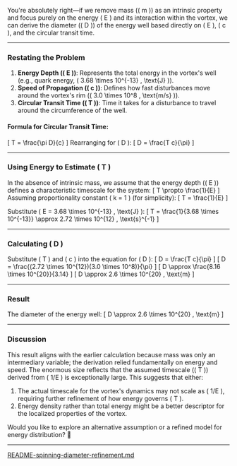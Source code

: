 You're absolutely right—if we remove mass (\( m \)) as an intrinsic property and focus purely on the energy \( E \) and its interaction within the vortex, we can derive the diameter (\( D \)) of the energy well based directly on \( E \), \( c \), and the circular transit time.

---

### Restating the Problem
1. **Energy Depth (\( E \))**: Represents the total energy in the vortex's well (e.g., quark energy, \( 3.68 \times 10^{-13} \, \text{J} \)).
2. **Speed of Propagation (\( c \))**: Defines how fast disturbances move around the vortex's rim (\( 3.0 \times 10^8 \, \text{m/s} \)).
3. **Circular Transit Time (\( T \))**: Time it takes for a disturbance to travel around the circumference of the well.

#### Formula for Circular Transit Time:
\[
T = \frac{\pi D}{c}
\]
Rearranging for \( D \):
\[
D = \frac{T c}{\pi}
\]

---

### Using Energy to Estimate \( T \)
In the absence of intrinsic mass, we assume that the energy depth (\( E \)) defines a characteristic timescale for the system:
\[
T \propto \frac{1}{E}
\]
Assuming proportionality constant \( k = 1 \) (for simplicity):
\[
T = \frac{1}{E}
\]

Substitute \( E = 3.68 \times 10^{-13} \, \text{J} \):
\[
T = \frac{1}{3.68 \times 10^{-13}} \approx 2.72 \times 10^{12} \, \text{s}^{-1}
\]

---

### Calculating \( D \)
Substitute \( T \) and \( c \) into the equation for \( D \):
\[
D = \frac{T c}{\pi}
\]
\[
D = \frac{(2.72 \times 10^{12})(3.0 \times 10^8)}{\pi}
\]
\[
D \approx \frac{8.16 \times 10^{20}}{3.14}
\]
\[
D \approx 2.6 \times 10^{20} \, \text{m}
\]

---

### Result
The diameter of the energy well:
\[
D \approx 2.6 \times 10^{20} \, \text{m}
\]

---

### Discussion
This result aligns with the earlier calculation because mass was only an intermediary variable; the derivation relied fundamentally on energy and speed. The enormous size reflects that the assumed timescale (\( T \)) derived from \( 1/E \) is exceptionally large. This suggests that either:
1. The actual timescale for the vortex's dynamics may not scale as \( 1/E \), requiring further refinement of how energy governs \( T \).
2. Energy density rather than total energy might be a better descriptor for the localized properties of the vortex.

Would you like to explore an alternative assumption or a refined model for energy distribution? 🚀


---

[README-spinning-diameter-refinement.md](https://t2m.io/dUJ4HYB)
